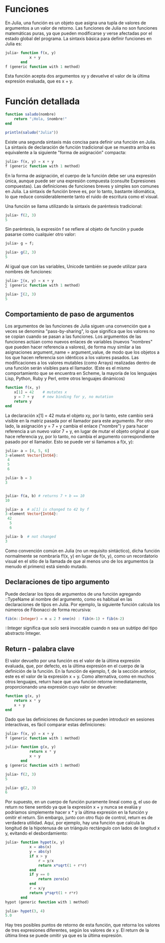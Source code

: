 # Funciones

En Julia, una función es un objeto que asigna una tupla de valores de argumentos a un valor de retorno. Las funciones de Julia no son funciones matemáticas puras, ya que pueden modificarse y verse afectadas por el estado global del programa. La sintaxis básica para definir funciones en Julia es:
```Julia
julia> function f(x, y)
           x + y
       end
f (generic function with 1 method)
```
Esta función acepta dos argumentos xy y devuelve el valor de la última expresión evaluada, que es x + y.

# Función detallada
```Julia
function saludo(nombre)
    return "¡Hola, $nombre!"
end

println(saludo("Julia"))
```
Existe una segunda sintaxis más concisa para definir una función en Julia. La sintaxis de declaración de 
función tradicional que se muestra arriba es equivalente a la siguiente "forma de asignación" compacta:
```Julia
julia> f(x, y) = x + y
f (generic function with 1 method)
```

En la forma de asignación, el cuerpo de la función debe ser una expresión única, aunque puede ser una expresión compuesta (consulte Expresiones compuestas). Las definiciones de funciones breves y simples son comunes en Julia. La sintaxis de función breve es, por lo tanto, bastante idiomática, lo que reduce considerablemente tanto el ruido de escritura como el visual.

Una función se llama utilizando la sintaxis de paréntesis tradicional:
```Julia
julia> f(2, 3)
5
```

Sin paréntesis, la expresión f se refiere al objeto de función y puede pasarse como cualquier otro valor:
```Julia
julia> g = f;

julia> g(2, 3)
5
```

Al igual que con las variables, Unicode también se puede utilizar para nombres de funciones:
```Julia
julia> ∑(x, y) = x + y
∑ (generic function with 1 method)

julia> ∑(2, 3)
5
```

## Comportamiento de paso de argumentos

Los argumentos de las funciones de Julia siguen una convención que a veces se denomina "pass-by-sharing", lo que significa que los valores no se copian cuando se pasan a las funciones. Los argumentos de las funciones actúan como nuevos enlaces de variables (nuevos "nombres" que pueden hacer referencia a valores), de forma muy similar a las asignaciones argument_name = argument_value, de modo que los objetos a los que hacen referencia son idénticos a los valores pasados. Las modificaciones a los valores mutables (como Arrays) realizadas dentro de una función serán visibles para el llamador. (Este es el mismo comportamiento que se encuentra en Scheme, la mayoría de los lenguajes Lisp, Python, Ruby y Perl, entre otros lenguajes dinámicos)
```Julia
function f(x, y)
    x[1] = 42    # mutates x
    y = 7 + y    # new binding for y, no mutation
    return y
end
```
La declaración x[1] = 42 muta el objeto xy, por lo tanto, este cambio será visible en la matriz pasada por el llamador para este argumento. Por otro lado, la asignación y = 7 + y cambia el enlace ("nombre") y para hacer referencia a un nuevo valor 7 + y, en lugar de mutar el objeto original al que hace referencia yy, por lo tanto, no cambia el argumento correspondiente pasado por el llamador. Esto se puede ver si llamamos a f(x, y):
```Julia
julia> a = [4, 5, 6]
3-element Vector{Int64}:
 4
 5
 6

julia> b = 3
3


julia> f(a, b) # returns 7 + b == 10
10

julia> a  # a[1] is changed to 42 by f
3-element Vector{Int64}:
 42
  5
  6

julia> b  # not changed
3
```

Como convención común en Julia (no un requisito sintáctico), dicha función normalmente se nombraría f!(x, y) en lugar de f(x, y), como un recordatorio visual en el sitio de la llamada de que al menos uno de los argumentos (a menudo el primero) está siendo mutado.

## Declaraciones de tipo argumento

Puede declarar los tipos de argumentos de una función agregando ::TypeName al nombre del argumento, como es habitual en las declaraciones de tipos en Julia. Por ejemplo, la siguiente función calcula los números de Fibonacci de forma recursiva:

```Julia
fib(n::Integer) = n ≤ 2 ? one(n) : fib(n-1) + fib(n-2)
```
::Integer significa que solo será invocable cuando n sea un subtipo del tipo abstracto Integer.

## Return - palabra clave
El valor devuelto por una función es el valor de la última expresión evaluada, que, por defecto, es la última expresión en el cuerpo de la definición de la función. En la función de ejemplo, f, de la sección anterior, este es el valor de la expresión x + y. Como alternativa, como en muchos otros lenguajes, return hace que una función retorne inmediatamente, proporcionando una expresión cuyo valor se devuelve:
```Julia
function g(x, y)
    return x * y
    x + y
end
```
Dado que las definiciones de funciones se pueden introducir en sesiones interactivas, es fácil comparar estas definiciones:
```Julia
julia> f(x, y) = x + y
f (generic function with 1 method)

julia> function g(x, y)
           return x * y
           x + y
       end
g (generic function with 1 method)

julia> f(2, 3)
5

julia> g(2, 3)
6
```

Por supuesto, en un cuerpo de función puramente lineal como g, el uso de return no tiene sentido ya que la expresión x + y nunca se evalúa y podríamos simplemente hacer x * y la última expresión en la función y omitir el return. Sin embargo, junto con otro flujo de control, return es de verdadera utilidad. Aquí, por ejemplo, hay una función que calcula la longitud de la hipotenusa de un triángulo rectángulo con lados de longitud x y, evitando el desbordamiento:
```Julia
julia> function hypot(x, y)
           x = abs(x)
           y = abs(y)
           if x > y
               r = y/x
               return x*sqrt(1 + r*r)
           end
           if y == 0
               return zero(x)
           end
           r = x/y
           return y*sqrt(1 + r*r)
       end
hypot (generic function with 1 method)

julia> hypot(3, 4)
5.0
```

Hay tres posibles puntos de retorno de esta función, que retorna los valores de tres expresiones diferentes, según los valores de x y. El return de la última línea se puede omitir ya que es la última expresión.
